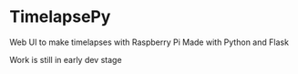 # TimelapsePy
Web UI to make timelapses with Raspberry Pi
Made with Python and Flask

Work is still in early dev stage
